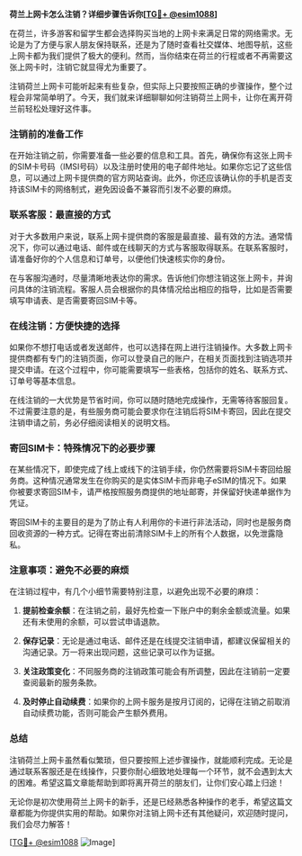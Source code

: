 **荷兰上网卡怎么注销？详细步骤告诉你[[TG💪+ @esim1088](https://t.me/s/esim1088)]**

在荷兰，许多游客和留学生都会选择购买当地的上网卡来满足日常的网络需求。无论是为了方便与家人朋友保持联系，还是为了随时查看社交媒体、地图导航，这些上网卡都为我们提供了极大的便利。然而，当你结束在荷兰的行程或者不再需要这张上网卡时，注销它就显得尤为重要了。

注销荷兰上网卡可能听起来有些复杂，但实际上只要按照正确的步骤操作，整个过程会非常简单明了。今天，我们就来详细聊聊如何注销荷兰上网卡，让你在离开荷兰前轻松处理好这件事。

### 注销前的准备工作

在开始注销之前，你需要准备一些必要的信息和工具。首先，确保你有这张上网卡的SIM卡号码（IMSI号码）以及注册时使用的电子邮件地址。如果你忘记了这些信息，可以通过上网卡提供商的官方网站查询。此外，你还应该确认你的手机是否支持该SIM卡的网络制式，避免因设备不兼容而引发不必要的麻烦。

### 联系客服：最直接的方式

对于大多数用户来说，联系上网卡提供商的客服是最直接、最有效的方法。通常情况下，你可以通过电话、邮件或在线聊天的方式与客服取得联系。在联系客服时，请准备好你的个人信息和订单号，以便他们快速核实你的身份。

在与客服沟通时，尽量清晰地表达你的需求。告诉他们你想注销这张上网卡，并询问具体的注销流程。客服人员会根据你的具体情况给出相应的指导，比如是否需要填写申请表、是否需要寄回SIM卡等。

### 在线注销：方便快捷的选择

如果你不想打电话或者发送邮件，也可以选择在网上进行注销操作。大多数上网卡提供商都有专门的注销页面，你可以登录自己的账户，在相关页面找到注销选项并提交申请。在这个过程中，你可能需要填写一些表格，包括你的姓名、联系方式、订单号等基本信息。

在线注销的一大优势是节省时间，你可以随时随地完成操作，无需等待客服回复。不过需要注意的是，有些服务商可能会要求你在注销后将SIM卡寄回，因此在提交注销申请之前，务必仔细阅读相关的说明文档。

### 寄回SIM卡：特殊情况下的必要步骤

在某些情况下，即使完成了线上或线下的注销手续，你仍然需要将SIM卡寄回给服务商。这种情况通常发生在你购买的是实体SIM卡而非电子eSIM的情况下。如果你被要求寄回SIM卡，请严格按照服务商提供的地址邮寄，并保留好快递单据作为凭证。

寄回SIM卡的主要目的是为了防止有人利用你的卡进行非法活动，同时也是服务商回收资源的一种方式。记得在寄出前清除SIM卡上的所有个人数据，以免泄露隐私。

### 注意事项：避免不必要的麻烦

在注销过程中，有几个小细节需要特别注意，以避免出现不必要的麻烦：

1. **提前检查余额**：在注销之前，最好先检查一下账户中的剩余金额或流量。如果还有未使用的余额，可以尝试申请退款。
   
2. **保存记录**：无论是通过电话、邮件还是在线提交注销申请，都建议保留相关的沟通记录。万一将来出现问题，这些记录可以作为证据。

3. **关注政策变化**：不同服务商的注销政策可能会有所调整，因此在注销前一定要查阅最新的服务条款。

4. **及时停止自动续费**：如果你的上网卡服务是按月订阅的，记得在注销之前取消自动续费功能，否则可能会产生额外费用。

### 总结

注销荷兰上网卡虽然看似繁琐，但只要按照上述步骤操作，就能顺利完成。无论是通过联系客服还是在线操作，只要你耐心细致地处理每一个环节，就不会遇到太大的困难。希望这篇文章能帮助到即将离开荷兰的朋友们，让你们安心踏上归途！

无论你是初次使用荷兰上网卡的新手，还是已经熟悉各种操作的老手，希望这篇文章都能为你提供实用的帮助。如果你对注销上网卡还有其他疑问，欢迎随时提问，我们会尽力解答！

[[TG💪+ @esim1088](https://t.me/s/esim1088) ![Image](https://i.postimg.cc/4NQfJmqS/Snipaste-2025-05-13-00-14-12.png)]
